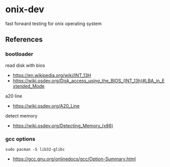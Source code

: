 # onix-dev

fast forward testing for onix operating system

## References

### bootloader

read disk with bios

- https://en.wikipedia.org/wiki/INT_13H
- https://wiki.osdev.org/Disk_access_using_the_BIOS_(INT_13h)#LBA_in_Extended_Mode

a20 line

- https://wiki.osdev.org/A20_Line

detect memory

- https://wiki.osdev.org/Detecting_Memory_(x86)

### gcc options

    sudo pacman -S lib32-glibc

- https://gcc.gnu.org/onlinedocs/gcc/Option-Summary.html
